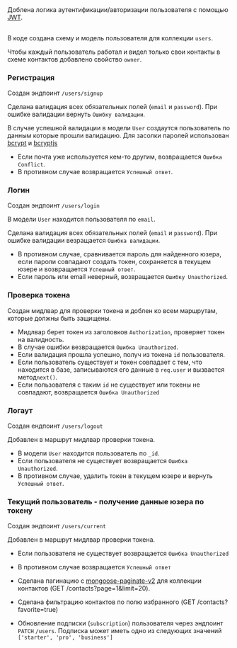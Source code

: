 ##

Доблена логика аутентификации/авторизации пользователя с помощью
[JWT](https://jwt.io/).

##

В коде создана схему и модель пользователя для коллекции `users`.

Чтобы каждый пользователь работал и видел только свои контакты в схеме контактов
добавлено свойство `owner`.

### Регистрация

Создан эндпоинт `/users/signup`

Сделана валидация всех обязательных полей (`email` и `password`). При ошибке
валидации вернуть `Ошибку валидации`.

В случае успешной валидации в модели `User` создаутся пользователь по данным
которые прошли валидацию. Для засолки паролей использован
[bcrypt](https://www.npmjs.com/package/bcrypt) и
[bcryptjs](https://www.npmjs.com/package/bcryptjs)

- Если почта уже используется кем-то другим, возвращается `Ошибка Conflict`.
- В противном случае возвращается `Успешный ответ`.

### Логин

Создан эндпоинт `/users/login`

В модели `User` находится пользователя по `email`.

Сделана валидация всех обязательных полей (`email` и `password`). При ошибке
валидации везращается `Ошибка валидации`.

- В противном случае, сравнивается пароль для найденного юзера, если пароли
  совпадают создать токен, сохраняется в текущем юзере и возвращается
  `Успешный ответ`.
- Если пароль или email неверный, возвращается `Ошибку Unauthorized`.

### Проверка токена

Создан мидлвар для проверки токена и доблен ко всем маршрутам, которые должны
быть защищены.

- Мидлвар берет токен из заголовков `Authorization`, проверяет токен на
  валидность.
- В случае ошибки везвращается `Ошибка Unauthorized`.
- Если валидация прошла успешно, получ из токена `id` пользователя.
- Если пользователь существует и токен совпадает с тем, что находится в базе,
  записываются его данные в `req.user` и вызвается метод`next()`.
- Если пользователя с таким `id` не существует или токены не совпадают,
  возвращается `Ошибка Unauthorized`

### Логаут

Создан ендпоинт `/users/logout`

Добавлен в маршрут мидлвар проверки токена.

- В модели `User` находится пользователь по `_id`.
- Если пользователя не существует возвращается `Ошибка Unauthorized`.
- В противном случае, удалить токен в текущем юзере и вернуть `Успешный ответ`.

### Текущий пользователь - получение данные юзера по токену

Создан эндпоинт `/users/current`

Добавлен в маршрут мидлвар проверки токена.

- Если пользователя не существует возвращается `Ошибка Unauthorized`
- В противном случае возвращается `Успешный ответ`

- Сделана пагинацию с
  [mongoose-paginate-v2](https://www.npmjs.com/package/mongoose-paginate-v2) для
  коллекции контактов (GET /contacts?page=1&limit=20).
- Сделана фильтрацию контактов по полю избранного (GET /contacts?favorite=true)
- Обновление подписки (`subscription`) пользователя через эндпоинт `PATCH`
  `/users`. Подписка может иметь одно из следующих значений
  `['starter', 'pro', 'business']`
